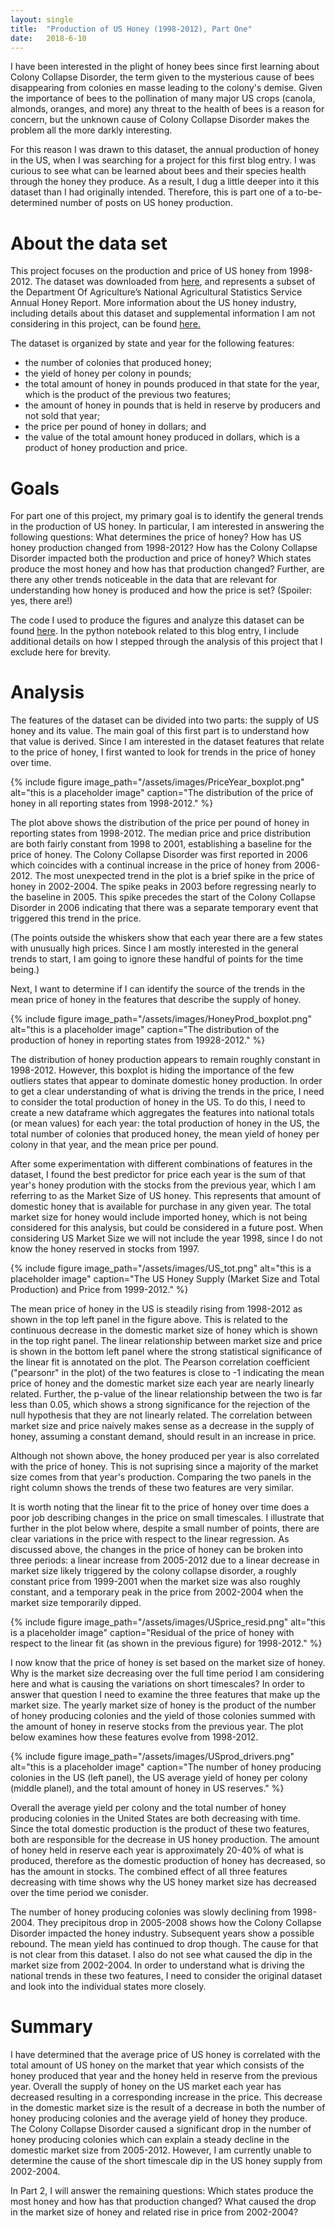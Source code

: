 ```yaml
---
layout: single
title:  "Production of US Honey (1998-2012), Part One"
date:   2018-6-10
---
```


I have been interested in the plight of honey bees since first learning about Colony
Collapse Disorder, the term given to the mysterious cause of bees disappearing
from colonies en masse leading to the colony's demise. Given the importance of bees
to the pollination of many major US crops (canola, almonds, oranges, and more) any
threat to the health of bees is a reason for concern, but the unknown cause of Colony
Collapse Disorder makes the problem all the more darkly interesting.

For this reason I was drawn to this dataset, the annual production of honey in the
US, when I was searching for a project for this first blog entry. I was curious to
see what can be learned about bees and their species health through the honey they
produce. As a result, I dug a little deeper into it this dataset than I had
originally intended. Therefore, this is part one of a to-be-determined number of
posts on US honey production.

# About the data set
This project focuses on the production and price of US honey from 1998-2012. The
dataset was downloaded from [here](https://www.kaggle.com/jessicali9530/honey-production),
and represents a subset of the Department Of Agriculture’s National Agricultural
Statistics Service Annual Honey Report. More information about the US honey industry,
including details about this dataset and supplemental information I am not
considering in this project, can be found [here.](http://www.beeculture.com/u-s-honey-industry-report-2016/) 

The dataset is organized by state and year for the following features: 
- the number of colonies that produced honey;
- the yield of honey per colony in pounds;
- the total amount of honey in pounds produced in that state for the year, which is the product of the previous two features;
- the amount of honey in pounds that is held in reserve by producers and not sold that year;
- the price per pound of honey in dollars; and
- the value of the total amount honey produced in dollars, which is a product of honey production and price.


# Goals
For part one of this project, my primary goal is to identify the general trends in
the production of US honey. In particular, I am interested in answering the following
questions: What determines the price of honey? How has US honey production changed
from 1998-2012?  How has the Colony Collapse Disorder impacted both the production
and price of honey? Which states produce the most honey and how has that production
changed? Further, are there any other trends noticeable in the data that are relevant
for understanding how honey is produced and how the price is set? (Spoiler: yes, there are!)

The code I used to produce the figures and analyze this dataset can be found
[here](https://github.com/brandonbozek/blog_code). In the python notebook related to this blog
entry, I include additional details on how I stepped through the analysis of this
project that I exclude here for brevity. 

# Analysis

The features of the dataset can be divided into two parts: the supply of US honey and
its value. The main goal of this first part is to understand how that value is
derived. Since I am interested in the dataset features that relate to the price of honey, I
first wanted to look for trends in the price of honey over time. 

{% include figure image_path="/assets/images/PriceYear_boxplot.png" alt="this is a placeholder image"
caption="The distribution of the price of honey in all reporting states from 1998-2012." %}

The plot above shows the distribution of the price per pound of honey in reporting states from 1998-2012. The median price and
price distribution are both fairly constant from 1998 to 2001, establishing a
baseline for the price of honey. The Colony Collapse Disorder was first reported in 2006 which coincides with a
continual increase in the price of honey from 2006-2012. The most unexpected trend in
the plot is a brief spike in the price of honey in 2002-2004. The spike peaks in 2003
before regressing nearly to the baseline in 2005. This spike precedes the start of
the Colony Collapse Disorder in 2006 indicating that there was a separate temporary event that triggered
this trend in the price.

(The points outside the whiskers show that each year there are a few states with
unusually high prices. Since I am mostly interested in the general trends to start, I am going
to ignore these handful of points for the time being.)

Next, I want to determine if I can identify the source of the trends in the mean
price of honey in the features that describe the supply of honey. 

{% include figure image_path="/assets/images/HoneyProd_boxplot.png" alt="this is a
placeholder image" caption="The distribution of the production of honey in reporting states from 19928-2012." %}

The distribution of honey production appears to remain roughly constant in 1998-2012.
However, this boxplot is hiding the importance of the few outliers states that appear
to dominate domestic honey production. In order to get a clear understanding of what is
driving the trends in the price, I need to consider the total production of honey in
the US. To do this, I need to create a new dataframe which aggregates the
features into national totals (or mean values) for each year: the total production of
honey in the US, the total number of colonies that produced honey, the mean yield of
honey per colony in that year, and the mean price per pound. 

After some experimentation with different combinations of features in the dataset, I
found the best predictor for price each year is the sum of that year's honey
prodution with the stocks from the previous year, which I am referring to as the
Market Size of US honey. This represents that amount of domestic honey that is
available for purchase in any given year. The total market
size for honey would include imported honey, which is not being considered for this
analysis, but could be considered in a future post. When considering US Market Size
we will not include the year 1998, since I do not know the honey reserved in stocks
from 1997.

{% include figure image_path="/assets/images/US_tot.png" alt="this is a placeholder
image" caption="The US Honey Supply (Market Size and Total Production) and Price from 1999-2012." %}

The mean price of honey in the US is steadily rising from 1998-2012 as shown in the
top left panel in the figure above. This is related to the continuous decrease in
the domestic market size of honey which is shown in the top right panel. The linear
relationship between market size and price is shown in the bottom left panel where
the strong statistical significance of the linear fit is annotated on the plot. The
Pearson correlation coefficient ("pearsonr" in the plot) of the two features is close
to -1 indicating the mean price of honey and the domestic market size each year
are nearly linearly related. Further, the p-value of the linear relationship between
the two is far less than 0.05, which shows a strong significance for the rejection of
the null hypothesis that they are not linearly related. The correlation between
market size and price naively makes sense as a decrease in the supply of honey,
assuming a constant demand, should result in an increase in price.

Although not shown above, the honey produced per year is also correlated with the
price of honey. This is not suprising since a majority of the market size comes from
that year's production. Comparing the two panels in the right column shows the trends
of these two features are very similar.

It is worth noting that the linear fit to the price of honey over time does a poor
job describing changes in the price on small timescales. I illustrate that further in the
plot below where, despite a small number of points, there are clear variations in the
price with respect to the linear regression. As discussed above, the changes in the price of honey
can be broken into three periods: a linear increase from 2005-2012 due to a linear
decrease in market size likely triggered by the colony collapse disorder, a roughly constant
price from 1999-2001 when the market size was also roughly constant, and a temporary
peak in the price from 2002-2004 when the market size temporarily dipped.

{% include figure image_path="/assets/images/USprice_resid.png" alt="this is a
placeholder image" caption="Residual of the price of honey with respect to the linear fit (as shown in the previous figure) for 1998-2012." %}

I now know that the price of honey is set based on the market size of honey. Why is
the market size decreasing over the full time period I am considering here and what
is causing the variations on short timescales? In order to answer that question I
need to examine the three features that make up the market size. The yearly market
size of honey is the product of the number of honey producing colonies and the yield
of those colonies summed with the amount of honey in reserve stocks from the previous
year. The plot below examines how these features evolve from 1998-2012.

{% include figure image_path="/assets/images/USprod_drivers.png" alt="this is a
placeholder image" caption="The number of honey producing colonies in the US (left
panel), the US average yield of honey per colony (middle planel), and the total
amount of honey in US reserves." %}

Overall the average yield per colony and the total number of honey producing colonies in the United States
are both decreasing with time. Since the total domestic production is the product of these
two features, both are responsible for the decrease in US honey production. The
amount of honey held in reserve each year is approximately 20-40% of what is
produced, therefore as the domestic production of honey has decreased, so has the
amount in stocks. The combined effect of all three features decreasing with time
shows why the US honey market size has decreased over the time period we conisder.

The number of honey producing colonies was slowly declining from 1998-2004. They
precipitous drop in 2005-2008 shows how the Colony Collapse Disorder impacted the
honey industry. Subsequent years show a possible rebound. The mean yield has
continued to drop though. The cause for that is not clear from this dataset. I also
do not see what caused the dip in the market size from 2002-2004. In order to
understand what is driving the national trends in these two features, I need to
consider the original dataset and look into the individual states more closely.

# Summary

I have determined that the average price of US honey is correlated with the total
amount of US honey on the market that year which consists of the honey produced that
year and the honey held in reserve from the previous year. Overall the supply of
honey on the US market each year has decreased resulting in a corresponding increase
in the price. This decrease in the  domestic market size is the result of a decrease
in both the number of honey producing colonies and the average yield of honey they
produce. The Colony Collapse Disorder caused a significant drop in the number of
honey producing colonies which can explain a steady decline in the domestic market
size from 2005-2012. However, I am currently unable to determine the cause of the
short timescale dip in the US honey supply from 2002-2004.

In Part 2, I will answer the remaining questions: Which states produce the most honey
and how has that production changed? What caused the drop in the market size of honey
and related rise in price from 2002-2004?
